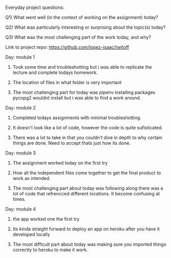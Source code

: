 Everyday project questions:

Q1) What went well (in the context of working on the assignment) today?

Q2) What was particularly interesting or surprising about the topic(s) today?

Q3) What was the most challenging part of the work today, and why?

Link to project repo: https://github.com/lopez-isaac/twitoff


Day: module 1 
1) Took some time and troubleshotting but i was able to replicate the lecture and complete 
todays homework. 

2) The location of files in what folder is very important

3) The most challenging part for today was pipenv installing packages pycopg2 wouldnt install 
but i was able to find a work around. 

Day: module 2
1) Completed todays assignments with minimal troubleshotting.

2) It doesn't look like a lot of code, however the code is quite sufisticated.

3) There was a lot to take in that you couldn't dive in depth to why certain things are done. Need to accept thats just how its done.

Day: module 3
1) The assignment worked today on the first try

2) How all the independent files come together to get the final product to work as intended.

3) The most challenging part about today was following along there was a lot of code that refrencced different locations. It become confusing at times. 

Day: module 4 
1) the app worked one the first try 

2) Its kinda straight forward to deploy an app on heroku after you have it developed locally

3) The most difficult part about today was making sure you imported things correctly to heroku to make it work.
